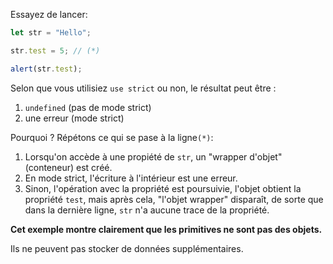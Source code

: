 
Essayez de lancer:

```js run
let str = "Hello";

str.test = 5; // (*)

alert(str.test);
```

Selon que vous utilisiez `use strict` ou non, le résultat peut être :
1. `undefined` (pas de mode strict)
2. une erreur (mode strict)

Pourquoi ? Répétons ce qui se pase à la ligne`(*)`:

1. Lorsqu'on accède à une propiété de `str`, un "wrapper d'objet" (conteneur) est créé.
2. En mode strict, l'écriture à l'intérieur est une erreur.
3. Sinon, l'opération avec la propriété est poursuivie, l'objet obtient la propriété `test`, mais après cela, "l'objet wrapper" disparaît, de sorte que dans la dernière ligne, `str` n'a aucune trace de la propriété.


**Cet exemple montre clairement que les primitives ne sont pas des objets.**

Ils ne peuvent pas stocker de données supplémentaires.
